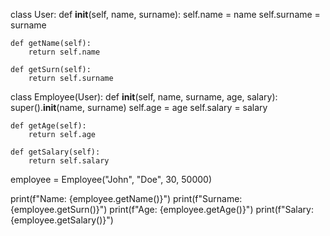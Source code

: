 class User:
    def __init__(self, name, surname):
        self.name = name
        self.surname = surname

    def getName(self):
        return self.name

    def getSurn(self):
        return self.surname


class Employee(User):
    def __init__(self, name, surname, age, salary):
        super().__init__(name, surname)
        self.age = age
        self.salary = salary

    def getAge(self):
        return self.age

    def getSalary(self):
        return self.salary

employee = Employee("John", "Doe", 30, 50000)

print(f"Name: {employee.getName()}")
print(f"Surname: {employee.getSurn()}")
print(f"Age: {employee.getAge()}")
print(f"Salary: {employee.getSalary()}")
